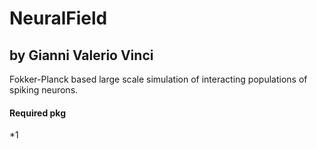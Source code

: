 # NeuralField
## by Gianni Valerio Vinci
Fokker-Planck based large scale simulation of interacting populations of spiking neurons.
#### Required pkg
*1
